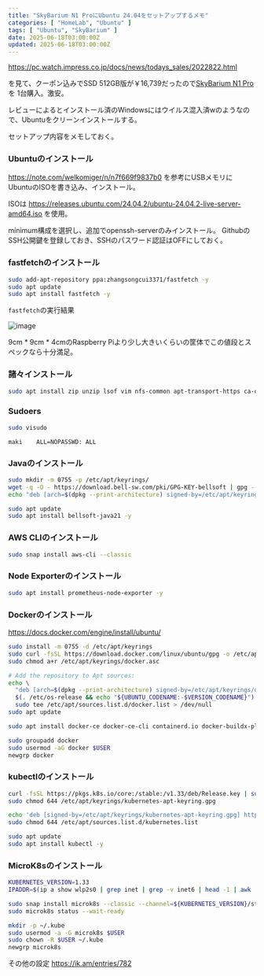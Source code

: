 ```yaml
---
title: "SkyBarium N1 ProにUbuntu 24.04をセットアップするメモ"
categories: [ "HomeLab", "Ubuntu" ]
tags: [ "Ubuntu", "SkyBarium" ]
date: 2025-06-18T03:00:00Z
updated: 2025-06-18T03:00:00Z
---
```


https://pc.watch.impress.co.jp/docs/news/todays_sales/2022822.html

を見て、クーポン込みでSSD 512GB版が￥16,739だったので[SkyBarium N1 Pro](https://www.amazon.co.jp/exec/obidos/ASIN/B0DT9LBPP3/ikam-22/ref=nosim/?th=1)を 1台購入。激安。

レビューによるとインストール済のWindowsにはウイルス混入済wのようなので、Ubuntuをクリーンインストールする。

セットアップ内容をメモしておく。

### Ubuntuのインストール

https://note.com/welkomiger/n/n7f669f9837b0 を参考にUSBメモリにUbuntuのISOを書き込み、インストール。

ISOは https://releases.ubuntu.com/24.04.2/ubuntu-24.04.2-live-server-amd64.iso を使用。

minimum構成を選択し、追加でopenssh-serverのみインストール。
GithubのSSH公開鍵を登録しておき、SSHのパスワード認証はOFFにしておく。

### fastfetchのインストール

```bash
sudo add-apt-repository ppa:zhangsongcui3371/fastfetch -y
sudo apt update
sudo apt install fastfetch -y
```

`fastfetch`の実行結果

![image](https://qiita-image-store.s3.ap-northeast-1.amazonaws.com/0/1852/a5c2dc99-6cc5-49fd-9264-b0c977faacb0.png)

9cm * 9cm * 4cmのRaspberry Piより少し大きいくらいの筐体でこの値段とスペックなら十分満足。

### 諸々インストール

```bash
sudo apt install zip unzip lsof vim nfs-common apt-transport-https ca-certificates curl gnupg -y
```


### Sudoers

```bash
sudo visudo
```

```
maki    ALL=NOPASSWD: ALL
```


### Javaのインストール

```bash
sudo mkdir -m 0755 -p /etc/apt/keyrings/
wget -q -O - https://download.bell-sw.com/pki/GPG-KEY-bellsoft | gpg --dearmor | sudo tee /etc/apt/keyrings/GPG-KEY-bellsoft.gpg > /dev/null
echo "deb [arch=$(dpkg --print-architecture) signed-by=/etc/apt/keyrings/GPG-KEY-bellsoft.gpg] https://apt.bell-sw.com/ stable main" | sudo tee /etc/apt/sources.list.d/bellsoft.list
```

```bash
sudo apt update
sudo apt install bellsoft-java21 -y
```

### AWS CLIのインストール

```bash
sudo snap install aws-cli --classic
```

### Node Exporterのインストール

```bash
sudo apt install prometheus-node-exporter -y
```

### Dockerのインストール

https://docs.docker.com/engine/install/ubuntu/

```bash
sudo install -m 0755 -d /etc/apt/keyrings
sudo curl -fsSL https://download.docker.com/linux/ubuntu/gpg -o /etc/apt/keyrings/docker.asc
sudo chmod a+r /etc/apt/keyrings/docker.asc

# Add the repository to Apt sources:
echo \
  "deb [arch=$(dpkg --print-architecture) signed-by=/etc/apt/keyrings/docker.asc] https://download.docker.com/linux/ubuntu \
  $(. /etc/os-release && echo "${UBUNTU_CODENAME:-$VERSION_CODENAME}") stable" | \
  sudo tee /etc/apt/sources.list.d/docker.list > /dev/null
sudo apt update
```

```bash
sudo apt install docker-ce docker-ce-cli containerd.io docker-buildx-plugin docker-compose-plugin -y
```

```bash
sudo groupadd docker
sudo usermod -aG docker $USER
newgrp docker
```

### kubectlのインストール

```bash
curl -fsSL https://pkgs.k8s.io/core:/stable:/v1.33/deb/Release.key | sudo gpg --dearmor -o /etc/apt/keyrings/kubernetes-apt-keyring.gpg
sudo chmod 644 /etc/apt/keyrings/kubernetes-apt-keyring.gpg
```

```bash
echo 'deb [signed-by=/etc/apt/keyrings/kubernetes-apt-keyring.gpg] https://pkgs.k8s.io/core:/stable:/v1.33/deb/ /' | sudo tee /etc/apt/sources.list.d/kubernetes.list
sudo chmod 644 /etc/apt/sources.list.d/kubernetes.list
```

```bash
sudo apt update
sudo apt install kubectl -y
```

### MicroK8sのインストール

```bash
KUBERNETES_VERSION=1.33
IPADDR=$(ip a show wlp2s0 | grep inet | grep -v inet6 | head -1 | awk '{print $2}' | cut -f1 -d/)
```

```bash
sudo snap install microk8s --classic --channel=${KUBERNETES_VERSION}/stable
sudo microk8s status --wait-ready
```

```bash
mkdir -p ~/.kube
sudo usermod -a -G microk8s $USER
sudo chown -R $USER ~/.kube
newgrp microk8s
```

その他の設定 https://ik.am/entries/782